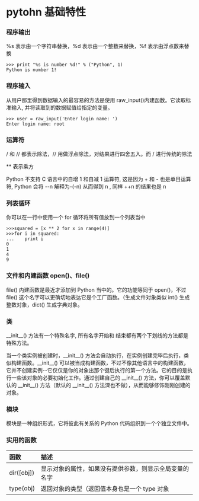 # pytohn 基础特性
### 程序输出
%s 表示由一个字符串替换，%d 表示由一个整数来替换，%f 表示由浮点数来替换

    >>> print "%s is number %d!" % ("Python", 1)
    Python is number 1!

### 程序输入
从用户那里得到数据输入的最容易的方法是使用 raw_input()内建函数。它读取标准输入,
并将读取到的数据赋值给指定的变量。

    >>> user = raw_input('Enter login name: ')
    Enter login name: root

### 运算符
/ 和 // 都表示除法，// 用做浮点除法，对结果进行四舍五入。而 / 进行传统的除法

\*\* 表示乘方

Python 不支持 C 语言中的自增 1 和自减 1 运算符, 这是因为 + 和 - 也是单目运算符, Python 会将 --n 解释为-(-n) 从而得到 n , 同样 ++n 的结果也是 n

### 列表循环
你可以在一行中使用一个 for 循环将所有值放到一个列表当中

    >>>squared = [x ** 2 for x in range(4)]
    >>>for i in squared:
    ...    print i
    0
    1
    4
    9

### 文件和内建函数 open()、file()
file() 内建函数是最近才添加到 Python 当中的。它的功能等同于 open()，不过 file() 这个名字可以更确切地表达它是个工厂函数。（生成文件对象类似 int() 生成整数对象，dict() 生成字典对象。

### 类
\_\_init\_\_() 方法有一个特殊名字, 所有名字开始和 结束都有两个下划线的方法都是特殊方法。

当一个类实例被创建时，\_\_init\_\_() 方法会自动执行，在实例创建完毕后执行，类似构建函数。\_\_init\_\_() 可以被当成构建函数，不过不像其他语言中的构建函数，它并不创建实例--它仅仅是你的对象出那个键后执行的第一个方法。它的目的是执行一些该对象的必要初始化工作。通过创建自己的 \_\_init\_\_()  方法，你可以覆盖默认的 \_\_init\_\_() 方法（默认的 \_\_init\_\_() 方法深也不做），从而能够修饰刚刚创建的对象。

### 模块
模块是一种组织形式，它将彼此有关系的 Python 代码组织到一个个独立文件中。


### 实用的函数

|函数|描述|
|:--|:--
|dir([obj])| 显示对象的属性，如果没有提供参数，则显示全局变量的名字
|type(obj)|返回对象的类型（返回值本身也是一个 type 对象


